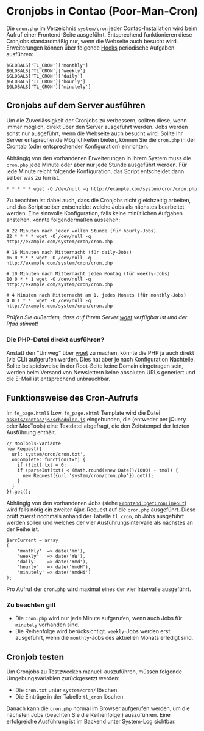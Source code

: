 # Cronjobs in Contao (Poor-Man-Cron)

Die `cron.php` im Verzeichnis `system/cron` jeder Contao-Installation wird beim
Aufruf einer Frontend-Seite ausgeführt. Entsprechend funktionieren diese Cronjobs
standardmäßig nur, wenn die Webseite auch besucht wird. Erweiterungen können
über folgende [Hooks][1] periodische Aufgaben ausführen:

```{.php}
$GLOBALS['TL_CRON']['monthly']
$GLOBALS['TL_CRON']['weekly']
$GLOBALS['TL_CRON']['daily']
$GLOBALS['TL_CRON']['hourly']
$GLOBALS['TL_CRON']['minutely']
```


## Cronjobs auf dem Server ausführen

Um die Zuverlässigkeit der Cronjobs zu verbessern, sollten diese, wenn immer
möglich, direkt über den Server ausgeführt werden. Jobs werden sonst nur
ausgeführt, wenn die Webseite auch besucht wird. Sollte Ihr Server entsprechende
Möglichkeiten bieten, können Sie die `cron.php` in der Crontab (oder
entsprechender Konfiguration) einrichten.

Abhängig von den vorhandenen Erweiterungen in Ihrem System muss die `cron.php`
jede Minute oder aber nur jede Stunde ausgeführt werden. Für jede Minute reicht
folgende Konfiguration, das Script entscheidet dann selber was zu tun ist.

```
* * * * * wget -O /dev/null -q http://example.com/system/cron/cron.php
```

Zu beachten ist dabei auch, dass die Cronjobs nicht gleichzeitig arbeiten,
und das Script selber entscheidet welche Jobs als nächstes bearbeitet werden.
Eine sinnvolle Konfiguration, falls keine minütlichen Aufgaben anstehen, könnte
folgendermaßen aussehen:

```
# 22 Minuten nach jeder vollen Stunde (für hourly-Jobs)
22 * * * * wget -O /dev/null -q http://example.com/system/cron/cron.php

# 16 Minuten nach Mitternacht (für daily-Jobs)
16 0 * * * wget -O /dev/null -q http://example.com/system/cron/cron.php

# 10 Minuten nach Mitternacht jeden Montag (für weekly-Jobs)
10 0 * * 1 wget -O /dev/null -q http://example.com/system/cron/cron.php

# 4 Minuten nach Mitternacht am 1. jedes Monats (für monthly-Jobs)
4 0 1 * *  wget -O /dev/null -q http://example.com/system/cron/cron.php
```

*Prüfen Sie außerdem, dass auf Ihrem Server [wget][2] verfügbar ist und der
Pfad stimmt!*


### Die PHP-Datei direkt ausführen?

Anstatt den "Umweg" über [wget][2] zu machen, könnte die PHP ja auch direkt
(via CLI) aufgerufen werden. Dies hat aber je nach Konfiguration Nachteile.
Sollte beispielsweise in der Root-Seite keine Domain eingetragen sein, werden
beim Versand von Newslettern keine absoluten URLs generiert und die E-Mail ist
entsprechend unbrauchbar.


## Funktionsweise des Cron-Aufrufs

Im `fe_page.html5` bzw. `fe_page.xhtml` Template wird die Datei
[`assets/contao/js/scheduler.js`][3] eingebunden, die (entweder per jQuery
oder MooTools) eine Textdatei abgefragt, die den Zeitstempel der
letzten Ausführung enthält.

```{.js}
// MooTools-Variante
new Request({
  url:'system/cron/cron.txt',
  onComplete: function(txt) {
    if (!txt) txt = 0;
    if (parseInt(txt) < (Math.round(+new Date()/1000) - tmo)) {
      new Request({url:'system/cron/cron.php'}).get();
    }
  }
}).get();
```

Abhängig von den vorhandenen Jobs (siehe [`Frontend::getCronTimeout`][4]) wird
falls nötig ein zweiter Ajax-Request auf die `cron.php` ausgeführt. 
Diese prüft zuerst nochmals anhand der Tabelle `tl_cron`, ob Jobs ausgeführt
werden sollen und welches der vier Ausführungsintervalle als nächstes an
der Reihe ist. 

```{.php}
$arrCurrent = array
(
    'monthly'  => date('Ym'),
    'weekly'   => date('YW'),
    'daily'    => date('Ymd'),
    'hourly'   => date('YmdH'),
    'minutely' => date('YmdHi')
);
```

Pro Aufruf der `cron.php` wird maximal eines der vier Intervalle ausgeführt.


### Zu beachten gilt

- Die `cron.php` wird nur jede Minute aufgerufen, wenn auch
  Jobs für `minutely` vorhanden sind.
- Die Reihenfolge wird berücksichtigt. `weekly`-Jobs werden erst ausgeführt,
  wenn die `monthly`-Jobs des aktuellen Monats erledigt sind.


## Cronjob testen

Um Cronjobs zu Testzwecken manuell auszuführen, müssen folgende
Umgebungsvariablen zurückgesetzt werden:

- Die `cron.txt` unter `system/cron/` löschen
- Die Einträge in der Tabelle `tl_cron` löschen

Danach kann die `cron.php` normal im Browser aufgerufen werden, um die
nächsten Jobs (beachten Sie die Reihenfolge!) auszuführen. Eine erfolgreiche
Ausführung ist im Backend unter System-Log sichtbar.

[1]: Hooks-in-Contao.md
[2]: http://de.wikipedia.org/wiki/Wget
[3]: https://github.com/contao/core/blob/3.0.0/assets/contao/js/scheduler-uncompressed.js
[4]: https://github.com/contao/core/blob/3.0.0/system/modules/core/classes/Frontend.php#L601
